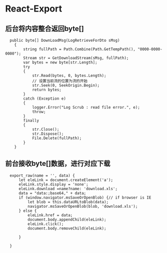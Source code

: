 # React-Export
## 后台将内容整合返回byte[]
      public byte[] DownLoadMsg(LogRetrieveForDto sMsg)
        {
            string fullPath = Path.Combine(Path.GetTempPath(), "0000-0000-0000");
            Stream str = GetDownloadStream(sMsg, fullPath);
            var bytes = new byte[str.Length];
            try
            {
                str.Read(bytes, 0, bytes.Length);
                // 设置当前流的位置为流的开始 
                str.Seek(0, SeekOrigin.Begin);
                return bytes;
            }
            catch (Exception e)
            {
                logger.Error("Log Scrub : read file error.", e);
                throw;
            }
            finally
            {
                str.Close();
                str.Dispose();
                File.Delete(fullPath);
            }
        }
      
## 前台接收byte[]数据，进行对应下载
      export_raw(name = '', data) {
          let eleLink = document.createElement('a');
          eleLink.style.display = 'none';
          eleLink.download =name?name: 'download.xls';
          data = "data:;base64," + data;
          if (window.navigator.msSaveOrOpenBlob) {// if browser is IE              
              let blob = this.dataURLtoBlob(data); 
              navigator.msSaveOrOpenBlob(blob, 'download.xls');
          } else {
              eleLink.href = data;
              document.body.appendChild(eleLink);
              eleLink.click();
              document.body.removeChild(eleLink);

          }

      }
